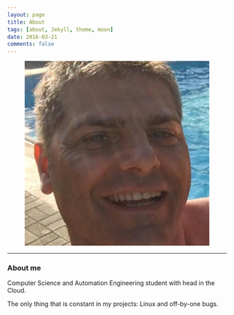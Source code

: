 ```yaml
---
layout: page
title: About 
tags: [about, Jekyll, theme, moon]
date: 2016-03-21
comments: false
---
```

<figure>
	<a href="/Things/25998603.jpeg"><img 
src="/Things/25998603.jpeg"></a>
    </figure>

***

### About me

Computer Science and Automation Engineering student with head in the Cloud. 

The only thing that is constant in my projects: Linux and off-by-one bugs.
